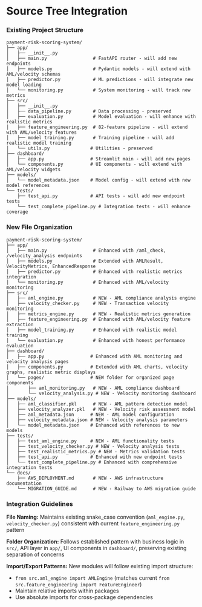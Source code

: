 # Source Tree Integration

### Existing Project Structure
```
payment-risk-scoring-system/
├── app/
│   ├── __init__.py
│   ├── main.py                 # FastAPI router - will add new endpoints
│   ├── models.py               # Pydantic models - will extend with AML/velocity schemas
│   ├── predictor.py            # ML predictions - will integrate new model loading
│   └── monitoring.py           # System monitoring - will track new metrics
├── src/
│   ├── __init__.py
│   ├── data_pipeline.py        # Data processing - preserved
│   ├── evaluation.py           # Model evaluation - will enhance with realistic metrics
│   ├── feature_engineering.py  # 82-feature pipeline - will extend with AML/velocity features
│   ├── model_training.py       # Training pipeline - will add realistic model training
│   └── utils.py               # Utilities - preserved
├── dashboard/
│   ├── app.py                 # Streamlit main - will add new pages
│   └── components.py          # UI components - will extend with AML/velocity widgets
├── models/
│   └── model_metadata.json    # Model config - will extend with new model references
└── tests/
    ├── test_api.py            # API tests - will add new endpoint tests
    └── test_complete_pipeline.py # Integration tests - will enhance coverage
```

### New File Organization
```
payment-risk-scoring-system/
├── app/
│   ├── main.py                 # Enhanced with /aml_check, /velocity_analysis endpoints
│   ├── models.py               # Extended with AMLResult, VelocityMetrics, EnhancedResponse
│   ├── predictor.py            # Enhanced with realistic metrics integration
│   └── monitoring.py           # Enhanced with AML/velocity monitoring
├── src/
│   ├── aml_engine.py           # NEW - AML compliance analysis engine
│   ├── velocity_checker.py     # NEW - Transaction velocity monitoring
│   ├── metrics_engine.py       # NEW - Realistic metrics generation
│   ├── feature_engineering.py  # Enhanced with AML/velocity feature extraction
│   ├── model_training.py       # Enhanced with realistic model training
│   └── evaluation.py           # Enhanced with honest performance evaluation
├── dashboard/
│   ├── app.py                 # Enhanced with AML monitoring and velocity analysis pages
│   ├── components.py          # Extended with AML charts, velocity graphs, realistic metric displays
│   └── pages/                 # NEW folder for organized page components
│       ├── aml_monitoring.py   # NEW - AML compliance dashboard
│       └── velocity_analysis.py # NEW - Velocity monitoring dashboard
├── models/
│   ├── aml_classifier.pkl      # NEW - AML pattern detection model
│   ├── velocity_analyzer.pkl   # NEW - Velocity risk assessment model
│   ├── aml_metadata.json      # NEW - AML model configuration
│   ├── velocity_metadata.json # NEW - Velocity analysis parameters
│   └── model_metadata.json    # Enhanced with references to new models
├── tests/
│   ├── test_aml_engine.py     # NEW - AML functionality tests
│   ├── test_velocity_checker.py # NEW - Velocity analysis tests
│   ├── test_realistic_metrics.py # NEW - Metrics validation tests
│   ├── test_api.py            # Enhanced with new endpoint tests
│   └── test_complete_pipeline.py # Enhanced with comprehensive integration tests
└── docs/
    ├── AWS_DEPLOYMENT.md       # NEW - AWS infrastructure documentation
    └── MIGRATION_GUIDE.md      # NEW - Railway to AWS migration guide
```

### Integration Guidelines

**File Naming:** Maintains existing snake_case convention (`aml_engine.py`, `velocity_checker.py`) consistent with current `feature_engineering.py` pattern

**Folder Organization:** Follows established pattern with business logic in `src/`, API layer in `app/`, UI components in `dashboard/`, preserving existing separation of concerns

**Import/Export Patterns:** New modules will follow existing import structure:
- `from src.aml_engine import AMLEngine` (matches current `from src.feature_engineering import FeatureEngineer`)
- Maintain relative imports within packages
- Use absolute imports for cross-package dependencies
